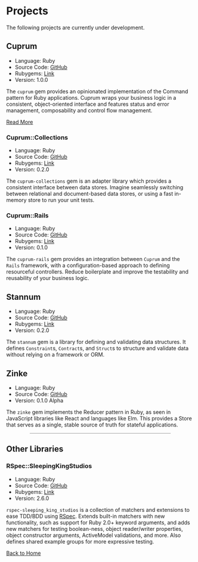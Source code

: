 ---
---

# Projects

The following projects are currently under development.

## Cuprum

- Language: Ruby
- Source Code: [GitHub](https://github.com/sleepingkingstudios/cuprum)
- Rubygems: [Link](https://rubygems.org/gems/cuprum)
- Version: 1.0.0

The `cuprum` gem provides an opinionated implementation of the Command pattern for Ruby applications. Cuprum wraps your business logic in a consistent, object-oriented interface and features status and error management, composability and control flow management.

[<i class="fa fa-fw fa-arrow-right"></i> Read More](https://github.com/sleepingkingstudios/cuprum#readme)

### Cuprum::Collections

- Language: Ruby
- Source Code: [GitHub](https://github.com/sleepingkingstudios/cuprum-collections)
- Rubygems: [Link](https://rubygems.org/gems/cuprum-collections)
- Version: 0.2.0

The `cuprum-collections` gem is an adapter library which provides a consistent interface between data stores. Imagine seamlessly switching between relational and document-based data stores, or using a fast in-memory store to run your unit tests.

### Cuprum::Rails

- Language: Ruby
- Source Code: [GitHub](https://github.com/sleepingkingstudios/cuprum-rails)
- Rubygems: [Link](https://rubygems.org/gems/cuprum-rails)
- Version: 0.1.0

The `cuprum-rails` gem provides an integration between `Cuprum` and the `Rails` framework, with a configuration-based approach to defining resourceful controllers. Reduce boilerplate and improve the testability and reusability of your business logic.

## Stannum

- Language: Ruby
- Source Code: [GitHub](https://github.com/sleepingkingstudios/stannum/)
- Rubygems: [Link](https://rubygems.org/gems/stannum)
- Version: 0.2.0

The `stannum` gem is a library for defining and validating data structures. It defines `Constraint`s, `Contract`s, and `Struct`s to structure and validate data without relying on a framework or ORM.

## Zinke

- Language: Ruby
- Source Code: [GitHub](https://github.com/sleepingkingstudios/zinke)
- Version: 0.1.0 Alpha

The `zinke` gem implements the Reducer pattern in Ruby, as seen in JavaScript libraries like React and languages like Elm. This provides a Store that serves as a single, stable source of truth for stateful applications.

<hr style="margin: 0 auto 1em; max-width: 75%; opacity: 0.5;" />

## Other Libraries

### RSpec::SleepingKingStudios

- Language: Ruby
- Source Code: [GitHub](https://github.com/sleepingkingstudios/rspec-sleeping_king_studios)
- Rubygems: [Link](https://rubygems.org/gems/rspec-sleeping_king_studios)
- Version: 2.6.0

`rspec-sleeping_king_studios` is a collection of matchers and extensions to ease TDD/BDD using [RSpec](http://rspec.info/). Extends built-in matchers with new functionality, such as support for Ruby 2.0+ keyword arguments, and adds new matchers for testing boolean-ness, object reader/writer properties, object constructor arguments, ActiveModel validations, and more. Also defines shared example groups for more expressive testing.

[<i class="fa fa-fw fa-home"></i> Back to Home](/)
